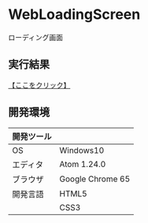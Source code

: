 # WebLoadingScreen
ローディング画面

## 実行結果
[【ここをクリック】](https://xekid78.github.io/WebLoadingScreen/)
  
## 開発環境
| 開発ツール |  |
|:-|:-|
| OS | Windows10 |
| エディタ | Atom 1.24.0 |
| ブラウザ | Google Chrome 65 |
| 開発言語 | HTML5 |
| | CSS3 |
